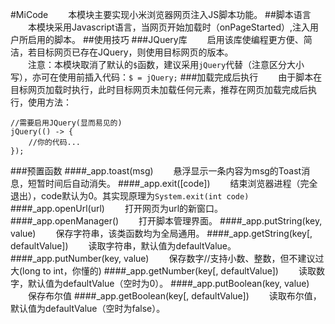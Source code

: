 #MiCode
&emsp;&emsp;本模块主要实现小米浏览器网页注入JS脚本功能。
##脚本语言
&emsp;&emsp;本模块采用Javascript语言，当网页开始加载时（onPageStarted）,注入用户所启用的脚本。
##使用技巧
###JQuery库
&emsp;&emsp;启用该库使编程更方便、简洁，若目标网页已存在JQuery，则使用目标网页的版本。  
&emsp;&emsp;注意：本模块取消了默认的`$`函数，建议采用`jQuery`代替（注意区分大小写），亦可在使用前插入代码：`$ = jQuery;`
###加载完成后执行
&emsp;&emsp;由于脚本在目标网页加载时执行，此时目标网页未加载任何元素，推荐在网页加载完成后执行，使用方法：  
```
//需要启用JQuery(显而易见的)
jQuery(() -> {
    //你的代码...
});
```
###预置函数
####_app.toast(msg)
&emsp;&emsp;悬浮显示一条内容为msg的Toast消息，短暂时间后自动消失。
####_app.exit([code])
&emsp;&emsp;结束浏览器进程（完全退出），code默认为0。其实现原理为`System.exit(int code)`
####_app.openUrl(url)
&emsp;&emsp;打开网页为url的新窗口。
####_app.openManager()
&emsp;&emsp;打开脚本管理界面。
####_app.putString(key, value)
&emsp;&emsp;保存字符串，该类函数均为全局通用。
####_app.getString(key[, defaultValue])
&emsp;&emsp;读取字符串，默认值为defaultValue。
####_app.putNumber(key, value)
&emsp;&emsp;保存数字//支持小数、整数，但不建议过大(long to int，你懂的)
####_app.getNumber(key[, defaultValue])
&emsp;&emsp;读取数字，默认值为defaultValue（空时为0）。
####_app.putBoolean(key, value)
&emsp;&emsp;保存布尔值
####_app.getBoolean(key[, defaultValue])
&emsp;&emsp;读取布尔值，默认值为defaultValue（空时为false）。